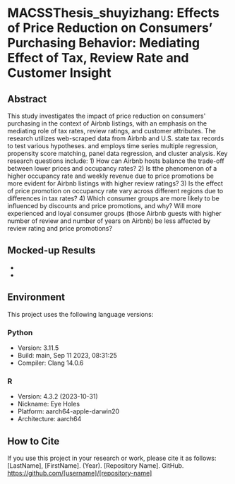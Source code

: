 # MACSSThesis_shuyizhang: Effects of Price Reduction on Consumers’ Purchasing Behavior: Mediating Effect of Tax, Review Rate and Customer Insight


## Abstract
This study investigates the impact of price reduction on consumers' purchasing in the context of Airbnb listings, with an emphasis on the mediating role of tax rates, review ratings, and customer attributes. The research utilizes web-scraped data from Airbnb and U.S. state tax records to test various hypotheses. and employs time series multiple regression, propensity score matching, panel data regression, and cluster analysis. Key research questions include: 1) How can Airbnb hosts balance the trade-off between lower prices and occupancy rates? 2) Is tthe phenomenon of a higher occupancy rate and weekly revenue due to price promotions be more evident for Airbnb listings with higher review ratings? 3) Is the effect of price promotion on occupancy rate vary across different regions due to differences in tax rates? 4) Which consumer groups are more likely to be influenced by discounts and price promotions, and why? Will more experienced and loyal consumer groups (those Airbnb guests with higher number of review and number of years on Airbnb) be less affected by review rating and price promotions?


## Mocked-up Results
- 

- 


## Environment
This project uses the following language versions:
### Python
- Version: 3.11.5
- Build: main, Sep 11 2023, 08:31:25
- Compiler: Clang 14.0.6
### R
- Version: 4.3.2 (2023-10-31)
- Nickname: Eye Holes
- Platform: aarch64-apple-darwin20
- Architecture: aarch64


## How to Cite
If you use this project in your research or work, please cite it as follows:
[LastName], [FirstName]. (Year). [Repository Name]. GitHub. https://github.com/[username]/[repository-name]
